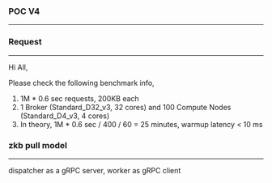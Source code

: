 ### POC V4
---

### Request
------------
Hi All,

Please check the following benchmark info,
1.	1M * 0.6 sec requests, 200KB each
2.	1 Broker (Standard_D32_v3, 32 cores) and 100 Compute Nodes (Standard_D4_v3, 4 cores)
3.	In theory, 1M * 0.6 sec / 400 / 60 = 25 minutes, warmup latency < 10 ms

### zkb pull model
---
dispatcher as a gRPC server, worker as gRPC client